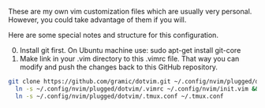 These are my own vim customization files which are usually very personal.
However, you could take advantage of them if you will.

Here are some special notes and structure for this configuration.

0. Install git first. On Ubuntu machine use:
  sudo apt-get install git-core
1. Make link in your .vim directory to this .vimrc file. That way you can modify and push the changes back to this GitHub repository.

```sh
git clone https://github.com/gramic/dotvim.git ~/.config/nvim/plugged/dotvim && \
  ln -s ~/.config/nvim/plugged/dotvim/.vimrc ~/.config/nvim/init.vim && \
  ln -s ~/.config/nvim/plugged/dotvim/.tmux.conf ~/.tmux.conf
```
